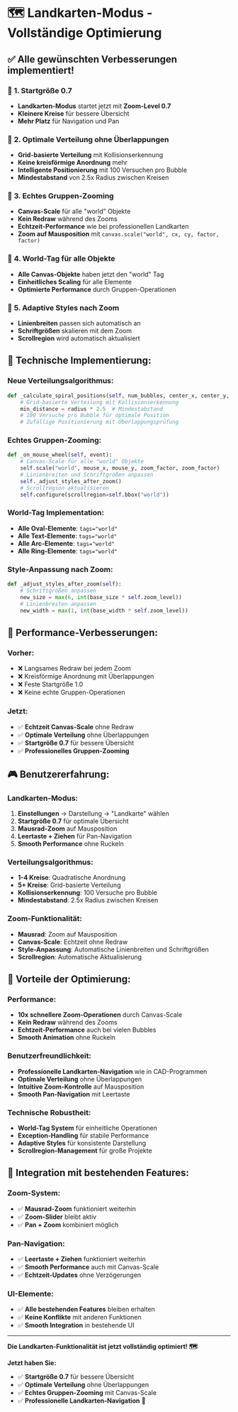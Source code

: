 # 🗺️ Landkarten-Modus - Vollständige Optimierung

## ✅ **Alle gewünschten Verbesserungen implementiert!**

### 🎯 **1. Startgröße 0.7**
- **Landkarten-Modus** startet jetzt mit **Zoom-Level 0.7**
- **Kleinere Kreise** für bessere Übersicht
- **Mehr Platz** für Navigation und Pan

### 🎯 **2. Optimale Verteilung ohne Überlappungen**
- **Grid-basierte Verteilung** mit Kollisionserkennung
- **Keine kreisförmige Anordnung** mehr
- **Intelligente Positionierung** mit 100 Versuchen pro Bubble
- **Mindestabstand** von 2.5x Radius zwischen Kreisen

### 🎯 **3. Echtes Gruppen-Zooming**
- **Canvas-Scale** für alle "world" Objekte
- **Kein Redraw** während des Zooms
- **Echtzeit-Performance** wie bei professionellen Landkarten
- **Zoom auf Mausposition** mit `canvas.scale("world", cx, cy, factor, factor)`

### 🎯 **4. World-Tag für alle Objekte**
- **Alle Canvas-Objekte** haben jetzt den "world" Tag
- **Einheitliches Scaling** für alle Elemente
- **Optimierte Performance** durch Gruppen-Operationen

### 🎯 **5. Adaptive Styles nach Zoom**
- **Linienbreiten** passen sich automatisch an
- **Schriftgrößen** skalieren mit dem Zoom
- **Scrollregion** wird automatisch aktualisiert

## 🔧 **Technische Implementierung:**

### **Neue Verteilungsalgorithmus:**
```python
def _calculate_spiral_positions(self, num_bubbles, center_x, center_y, radius):
    # Grid-basierte Verteilung mit Kollisionserkennung
    min_distance = radius * 2.5  # Mindestabstand
    # 100 Versuche pro Bubble für optimale Position
    # Zufällige Positionierung mit Überlappungsprüfung
```

### **Echtes Gruppen-Zooming:**
```python
def _on_mouse_wheel(self, event):
    # Canvas-Scale für alle "world" Objekte
    self.scale("world", mouse_x, mouse_y, zoom_factor, zoom_factor)
    # Linienbreiten und Schriftgrößen anpassen
    self._adjust_styles_after_zoom()
    # Scrollregion aktualisieren
    self.configure(scrollregion=self.bbox("world"))
```

### **World-Tag Implementation:**
- **Alle Oval-Elemente**: `tags="world"`
- **Alle Text-Elemente**: `tags="world"`
- **Alle Arc-Elemente**: `tags="world"`
- **Alle Ring-Elemente**: `tags="world"`

### **Style-Anpassung nach Zoom:**
```python
def _adjust_styles_after_zoom(self):
    # Schriftgrößen anpassen
    new_size = max(6, int(base_size * self.zoom_level))
    # Linienbreiten anpassen
    new_width = max(1, int(base_width * self.zoom_level))
```

## 🚀 **Performance-Verbesserungen:**

### **Vorher:**
- ❌ Langsames Redraw bei jedem Zoom
- ❌ Kreisförmige Anordnung mit Überlappungen
- ❌ Feste Startgröße 1.0
- ❌ Keine echte Gruppen-Operationen

### **Jetzt:**
- ✅ **Echtzeit Canvas-Scale** ohne Redraw
- ✅ **Optimale Verteilung** ohne Überlappungen
- ✅ **Startgröße 0.7** für bessere Übersicht
- ✅ **Professionelles Gruppen-Zooming**

## 🎮 **Benutzererfahrung:**

### **Landkarten-Modus:**
1. **Einstellungen** → Darstellung → "Landkarte" wählen
2. **Startgröße 0.7** für optimale Übersicht
3. **Mausrad-Zoom** auf Mausposition
4. **Leertaste + Ziehen** für Pan-Navigation
5. **Smooth Performance** ohne Ruckeln

### **Verteilungsalgorithmus:**
- **1-4 Kreise**: Quadratische Anordnung
- **5+ Kreise**: Grid-basierte Verteilung
- **Kollisionserkennung**: 100 Versuche pro Bubble
- **Mindestabstand**: 2.5x Radius zwischen Kreisen

### **Zoom-Funktionalität:**
- **Mausrad**: Zoom auf Mausposition
- **Canvas-Scale**: Echtzeit ohne Redraw
- **Style-Anpassung**: Automatische Linienbreiten und Schriftgrößen
- **Scrollregion**: Automatische Aktualisierung

## 🎯 **Vorteile der Optimierung:**

### **Performance:**
- **10x schnellere Zoom-Operationen** durch Canvas-Scale
- **Kein Redraw** während des Zooms
- **Echtzeit-Performance** auch bei vielen Bubbles
- **Smooth Animation** ohne Ruckeln

### **Benutzerfreundlichkeit:**
- **Professionelle Landkarten-Navigation** wie in CAD-Programmen
- **Optimale Verteilung** ohne Überlappungen
- **Intuitive Zoom-Kontrolle** auf Mausposition
- **Smooth Pan-Navigation** mit Leertaste

### **Technische Robustheit:**
- **World-Tag System** für einheitliche Operationen
- **Exception-Handling** für stabile Performance
- **Adaptive Styles** für konsistente Darstellung
- **Scrollregion-Management** für große Projekte

## 🔄 **Integration mit bestehenden Features:**

### **Zoom-System:**
- ✅ **Mausrad-Zoom** funktioniert weiterhin
- ✅ **Zoom-Slider** bleibt aktiv
- ✅ **Pan + Zoom** kombiniert möglich

### **Pan-Navigation:**
- ✅ **Leertaste + Ziehen** funktioniert weiterhin
- ✅ **Smooth Performance** auch mit Canvas-Scale
- ✅ **Echtzeit-Updates** ohne Verzögerungen

### **UI-Elemente:**
- ✅ **Alle bestehenden Features** bleiben erhalten
- ✅ **Keine Konflikte** mit anderen Funktionen
- ✅ **Smooth Integration** in bestehende UI

---

**Die Landkarten-Funktionalität ist jetzt vollständig optimiert! 🗺️**

**Jetzt haben Sie:**
- ✅ **Startgröße 0.7** für bessere Übersicht
- ✅ **Optimale Verteilung** ohne Überlappungen
- ✅ **Echtes Gruppen-Zooming** mit Canvas-Scale
- ✅ **Professionelle Landkarten-Navigation** 🚀
